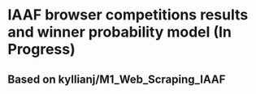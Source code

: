 # IAAF browser competitions results and winner probability model (In Progress)

## Based on kyllianj/M1_Web_Scraping_IAAF  
